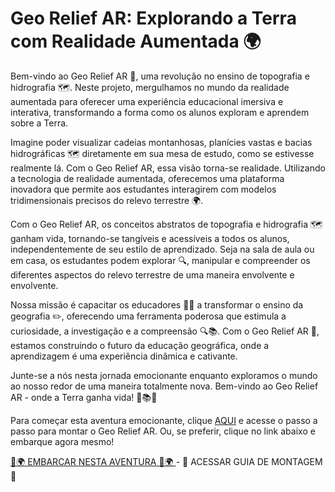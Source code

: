 # Geo Relief AR: Explorando a Terra com Realidade Aumentada 🌍

Bem-vindo ao Geo Relief AR 🚀, uma revolução no ensino de topografia e hidrografia 🗺️. Neste projeto, mergulhamos no mundo da realidade aumentada para oferecer uma experiência educacional imersiva e interativa, transformando a forma como os alunos exploram e aprendem sobre a Terra.

Imagine poder visualizar cadeias montanhosas, planícies vastas e bacias hidrográficas 🗺️ diretamente em sua mesa de estudo, como se estivesse realmente lá. Com o Geo Relief AR, essa visão torna-se realidade. Utilizando a tecnologia de realidade aumentada, oferecemos uma plataforma inovadora que permite aos estudantes interagirem com modelos tridimensionais precisos do relevo terrestre 🌍.

Com o Geo Relief AR, os conceitos abstratos de topografia e hidrografia 🗺️ ganham vida, tornando-se tangíveis e acessíveis a todos os alunos, independentemente de seu estilo de aprendizado. Seja na sala de aula ou em casa, os estudantes podem explorar 🔍, manipular e compreender os diferentes aspectos do relevo terrestre de uma maneira envolvente e envolvente.

Nossa missão é capacitar os educadores 👩‍🏫 a transformar o ensino da geografia ✏️, oferecendo uma ferramenta poderosa que estimula a curiosidade, a investigação e a compreensão 🔍📚. Com o Geo Relief AR 🚀, estamos construindo o futuro da educação geográfica, onde a aprendizagem é uma experiência dinâmica e cativante.

Junte-se a nós nesta jornada emocionante enquanto exploramos o mundo ao nosso redor de uma maneira totalmente nova. Bem-vindo ao Geo Relief AR - onde a Terra ganha vida! 🚀📚✨

Para começar esta aventura emocionante, clique [AQUI](https://github.com/GeoReliefAR/GeoReliefAR/blob/main/GeoRelief%20AR%20-%20Guia.md "GUIA DE MONTAGEM") e acesse o passo a passo para montar o Geo Relief AR. Ou, se preferir, clique no link abaixo e embarque agora mesmo!



[🚀🌍 EMBARCAR NESTA AVENTURA 🚀🌍 ](https://github.com/GeoReliefAR/GeoReliefAR/blob/main/GeoRelief%20AR%20-%20Guia.md "GUIA DE MONTAGEM")  - 🔧 ACESSAR GUIA DE MONTAGEM 🔧
